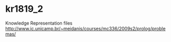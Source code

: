 # kr1819_2
Knowledge Representation files
http://www.ic.unicamp.br/~meidanis/courses/mc336/2009s2/prolog/problemas/
